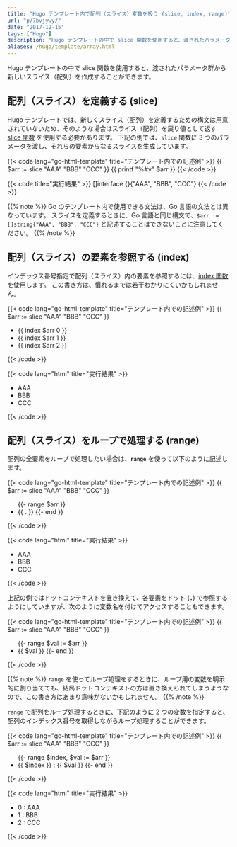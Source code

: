 ```yaml
---
title: "Hugo テンプレート内で配列（スライス）変数を扱う (slice, index, range)"
url: "p/7bvjywy/"
date: "2017-12-15"
tags: ["Hugo"]
description: "Hugo テンプレートの中で slice 関数を使用すると、渡されたパラメータ群から新しいスライス（配列）を作成することができます。"
aliases: /hugo/template/array.html
---
```


Hugo テンプレートの中で slice 関数を使用すると、渡されたパラメータ群から新しいスライス（配列）を作成することができます。

配列（スライス）を定義する (slice)
----

Hugo テンプレートでは、新しくスライス（配列）を定義するための構文は用意されていないため、そのような場合はスライス（配列）を戻り値として返す [slice 関数](https://gohugo.io/functions/slice/) を使用する必要があります。
下記の例では、`slice` 関数に 3 つのパラメータを渡し、それらの要素からなるスライスを生成しています。

{{< code lang="go-html-template" title="テンプレート内での記述例" >}}
{{ $arr := slice "AAA" "BBB" "CCC" }}
{{ printf "%#v" $arr }}
{{< /code >}}

{{< code title="実行結果" >}}
[]interface {}{"AAA", "BBB", "CCC"}
{{< /code >}}

{{% note %}}
Go のテンプレート内で使用できる文法は、Go 言語の文法とは異なっています。
スライスを定義するときに、Go 言語と同じ構文で、`$arr := []string{"AAA", "BBB", "CCC"}` と記述することはできないことに注意してください。
{{% /note %}}


配列（スライス）の要素を参照する (index)
----

インデックス番号指定で配列（スライス）内の要素を参照するには、[index 関数](https://gohugo.io/functions/index-function/) を使用します。
この書き方は、慣れるまでは若干わかりにくいかもしれません。

{{< code lang="go-html-template" title="テンプレート内での記述例" >}}
{{ $arr := slice "AAA" "BBB" "CCC" }}
<ul>
  <li>{{ index $arr 0 }}
  <li>{{ index $arr 1 }}
  <li>{{ index $arr 2 }}
</ul>
{{< /code >}}

{{< code lang="html" title="実行結果" >}}
<ul>
  <li>AAA
  <li>BBB
  <li>CCC
</ul>
{{< /code >}}


配列（スライス）をループで処理する (range)
----

配列の全要素をループで処理したい場合は、__`range`__ を使って以下のように記述します。

{{< code lang="go-html-template" title="テンプレート内での記述例" >}}
{{ $arr := slice "AAA" "BBB" "CCC" }}
<ul>
  {{- range $arr }}
    <li>{{ . }}
  {{- end }}
</ul>
{{< /code >}}

{{< code lang="html" title="実行結果" >}}
<ul>
    <li>AAA
    <li>BBB
    <li>CCC
</ul>
{{< /code >}}

上記の例ではドットコンテキストを置き換えて、各要素をドット (__`.`__) で参照するようにしていますが、次のように変数名を付けてアクセスすることもできます。

{{< code lang="go-html-template" title="テンプレート内での記述例" >}}
{{ $arr := slice "AAA" "BBB" "CCC" }}
<ul>
  {{- range $val := $arr }}
    <li>{{ $val }}
  {{- end }}
</ul>
{{< /code >}}

{{% note %}}
`range` を使ってループ処理をするときに、ループ用の変数を明示的に割り当てても、結局ドットコンテキストの方は置き換えられてしまうようなので、この書き方はあまり意味がないかもしれません。
{{% /note %}}

`range` で配列をループ処理するときに、下記のように 2 つの変数を指定すると、配列のインデックス番号を取得しながらループ処理することができます。

{{< code lang="go-html-template" title="テンプレート内での記述例" >}}
{{ $arr := slice "AAA" "BBB" "CCC" }}
<ul>
  {{- range $index, $val := $arr }}
    <li>{{ $index }} : {{ $val }}
  {{- end }}
</ul>
{{< /code >}}

{{< code lang="html" title="実行結果" >}}
<ul>
    <li>0 : AAA
    <li>1 : BBB
    <li>2 : CCC
</ul>
{{< /code >}}

